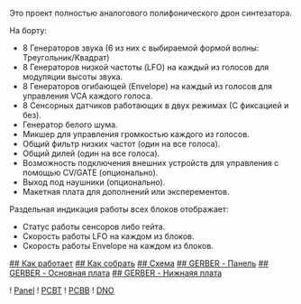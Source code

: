 Это проект полностью аналогового полифонического дрон синтезатора.

На борту:
+ 8 Генераторов звука (6 из них с выбираемой формой волны: Треугольник/Квадрат)
+ 8 Генераторов низкой частоты (LFO) на каждый из голосов для модуляции высоты звука.
+ 8 Генераторов огибающей (Envelope) на каждый из голосов для управления VCA каждого голоса.
+ 8 Сенсорных датчиков работающих в двух режимах (С фиксацией и без).
+ Генератор белого шума.
+ Микшер для управления громкостью каждого из голосов.
+ Общий фильтр низких частот (один на все голоса).
+ Общий дилей (один на все голоса).
+ Возможность подключения внешних устройств для управления с помощью CV/GATE (опционально).
+ Выход под наушники (опционально).
+ Макетная плата для дополнений или эксперементов.

Раздельная индикация работы всех блоков отображает:
+ Статус работы сенсоров либо гейта.
+ Скорость работы LFO на каждом из блоков.
+ Скорость работы Envelope на каждом из блоков.

[## Как работает](How%20it%20works/README.MD)
[## Как собрать](How%20to%20assemble/README.MD)
[## Схема](Schematic/Schematic_TouchDrone%20MK2_2022-10-09.pdf)
[## GERBER - Панель](PCB/Gerber_PANEL.zip)
[## GERBER - Основная плата](PCB/Gerber_MOTHER.zip)
[## GERBER - Нижнаяя плата](PCB/Gerber_DNISHE.zip) 

! [Panel](Image/Panel.png)
! [PCBT](Image/PCB%20T.png)
! [PCBB](Image/PCB%20B.png)
! [DNO](Image/DNO.pngs)